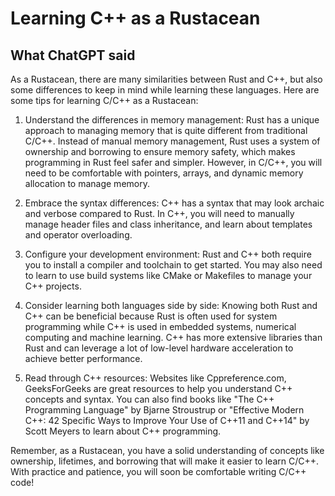 # Learning C++ as a Rustacean

## What ChatGPT said
As a Rustacean, there are many similarities between Rust and C++, but also some differences to keep in mind while learning these languages. Here are some tips for learning C/C++ as a Rustacean:

1. Understand the differences in memory management: Rust has a unique approach to managing memory that is quite different from traditional C/C++. Instead of manual memory management, Rust uses a system of ownership and borrowing to ensure memory safety, which makes programming in Rust feel safer and simpler. However, in C/C++, you will need to be comfortable with pointers, arrays, and dynamic memory allocation to manage memory.

2. Embrace the syntax differences: C++ has a syntax that may look archaic and verbose compared to Rust. In C++, you will need to manually manage header files and class inheritance, and learn about templates and operator overloading.

3. Configure your development environment: Rust and C++ both require you to install a compiler and toolchain to get started. You may also need to learn to use build systems like CMake or Makefiles to manage your C++ projects.

4. Consider learning both languages side by side: Knowing both Rust and C++ can be beneficial because Rust is often used for system programming while C++ is used in embedded systems, numerical computing and machine learning. C++ has more extensive libraries than Rust and can leverage a lot of low-level hardware acceleration to achieve better performance.

5. Read through C++ resources: Websites like Cppreference.com, GeeksForGeeks are great resources to help you understand C++ concepts and syntax. You can also find books like "The C++ Programming Language" by Bjarne Stroustrup or "Effective Modern C++: 42 Specific Ways to Improve Your Use of C++11 and C++14" by Scott Meyers to learn about C++ programming.

Remember, as a Rustacean, you have a solid understanding of concepts like ownership, lifetimes, and borrowing that will make it easier to learn C/C++. With practice and patience, you will soon be comfortable writing C/C++ code!
